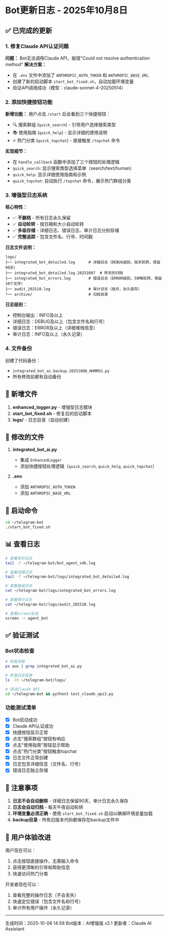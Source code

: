 # Bot更新日志 - 2025年10月8日

## ✅ 已完成的更新

### 1. 修复Claude API认证问题
**问题：** Bot无法调用Claude API，报错"Could not resolve authentication method"
**解决方案：**
- 在 `.env` 文件中添加了 `ANTHROPIC_AUTH_TOKEN` 和 `ANTHROPIC_BASE_URL`
- 创建了新的启动脚本 `start_bot_fixed.sh`，自动加载环境变量
- 验证API调用成功（模型：claude-sonnet-4-20250514）

### 2. 添加快捷按钮功能
**新增功能：**
用户点击 `/start` 后会看到三个快捷按钮：
- 🔍 搜索群组 (`quick_search`) - 引导用户选择搜索类型
- 📚 使用指南 (`quick_help`) - 显示详细的使用说明
- 🔥 热门分类 (`quick_topchat`) - 直接触发 `/topchat` 命令

**实现细节：**
- 在 `handle_callback` 函数中添加了三个按钮的处理逻辑
- `quick_search`: 显示搜索类型选择菜单（search/text/human）
- `quick_help`: 显示详细使用指南和示例
- `quick_topchat`: 自动执行 `/topchat` 命令，展示热门群组分类

### 3. 增强型日志系统
**核心特性：**
- ✅ **不删档** - 所有日志永久保留
- ✅ **自动轮转** - 按日期和大小自动轮转
- ✅ **多级存储** - 详细日志、错误日志、审计日志分别存储
- ✅ **完整追踪** - 包含文件名、行号、时间戳

**日志文件说明：**
```
logs/
├── integrated_bot_detailed.log      # 详细日志（DEBUG级别，按天轮转，保留90天）
├── integrated_bot_detailed.log.20251007  # 昨天的归档
├── integrated_bot_errors.log        # 错误日志（ERROR级别，50MB轮转，保留10个文件）
├── audit_202510.log                 # 审计日志（按月，永久保存）
└── archive/                         # 归档目录
```

**日志级别：**
- 控制台输出：INFO及以上
- 详细日志：DEBUG及以上（包含文件名和行号）
- 错误日志：ERROR及以上（详细堆栈信息）
- 审计日志：INFO及以上（永久记录）

### 4. 文件备份
创建了代码备份：
- `integrated_bot_ai.backup.20251008_HHMMSS.py`
- 所有修改前都有自动备份

## 📁 新增文件

1. **enhanced_logger.py** - 增强型日志模块
2. **start_bot_fixed.sh** - 修复后的启动脚本
3. **logs/** - 日志目录（自动创建）

## 🔧 修改的文件

1. **integrated_bot_ai.py**
   - 集成 `EnhancedLogger`
   - 添加快捷按钮处理逻辑（`quick_search`, `quick_help`, `quick_topchat`）

2. **.env**
   - 添加 `ANTHROPIC_AUTH_TOKEN`
   - 添加 `ANTHROPIC_BASE_URL`

## 🚀 启动命令

```bash
cd ~/telegram-bot
./start_bot_fixed.sh
```

## 📊 查看日志

```bash
# 查看实时日志
tail -f ~/telegram-bot/bot_agent_sdk.log

# 查看详细日志
tail -f ~/telegram-bot/logs/integrated_bot_detailed.log

# 查看错误日志
cat ~/telegram-bot/logs/integrated_bot_errors.log

# 查看审计日志
cat ~/telegram-bot/logs/audit_202510.log

# 查看screen会话
screen -r agent_bot
```

## ✅ 验证测试

### Bot状态检查
```bash
# 检查进程
ps aux | grep integrated_bot_ai.py

# 检查日志目录
ls -lh ~/telegram-bot/logs/

# 测试Claude API
cd ~/telegram-bot && python3 test_claude_api3.py
```

### 功能测试清单
- [x] Bot启动成功
- [x] Claude API认证成功
- [x] 快捷按钮显示正常
- [x] 点击"搜索群组"按钮有响应
- [x] 点击"使用指南"按钮显示帮助
- [x] 点击"热门分类"按钮触发topchat
- [x] 日志文件正常创建
- [x] 日志包含详细信息（文件名、行号）
- [x] 错误日志独立存储

## 📝 注意事项

1. **日志不会自动删除** - 详细日志保留90天，审计日志永久保存
2. **日志会自动归档** - 每天午夜自动轮转
3. **环境变量必须正确** - 使用 `start_bot_fixed.sh` 启动以确保环境变量加载
4. **backup目录** - 所有旧版本代码都保存在backup文件中

## 🎯 用户体验改进

用户现在可以：
1. 点击按钮直接操作，无需输入命令
2. 获得更清晰的引导和帮助信息
3. 快速访问热门分类

开发者现在可以：
1. 查看完整的操作日志（不会丢失）
2. 快速定位错误（包含文件名和行号）
3. 审计所有用户操作（永久记录）

---
生成时间：2025-10-08 14:58
Bot版本：AI增强版 v2.1
更新者：Claude AI Assistant

